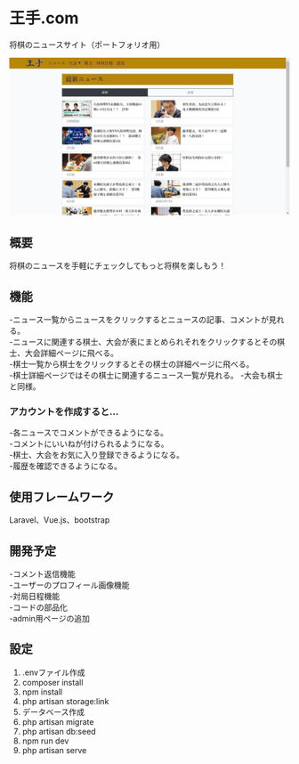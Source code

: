 # 王手.com

将棋のニュースサイト（ポートフォリオ用）

![サイトの画像](./readme_image.jpg)

## 概要

将棋のニュースを手軽にチェックしてもっと将棋を楽しもう！

## 機能

-ニュース一覧からニュースをクリックするとニュースの記事、コメントが見れる。<br>
-ニュースに関連する棋士、大会が表にまとめられそれをクリックするとその棋士、大会詳細ページに飛べる。<br>
-棋士一覧から棋士をクリックするとその棋士の詳細ページに飛べる。<br>
-棋士詳細ページではその棋士に関連するニュース一覧が見れる。
-大会も棋士と同様。<br>

### アカウントを作成すると...

-各ニュースでコメントができるようになる。<br>
-コメントにいいねが付けられるようになる。<br>
-棋士、大会をお気に入り登録できるようになる。<br>
-履歴を確認できるようになる。<br>

## 使用フレームワーク

Laravel、Vue.js、bootstrap

## 開発予定

-コメント返信機能<br>
-ユーザーのプロフィール画像機能<br>
-対局日程機能<br>
-コードの部品化<br>
-admin用ページの追加<br>

## 設定

1. .envファイル作成<br>
2. composer install<br>
3. npm install<br>
4. php artisan storage:link<br>
5. データベース作成<br>
6. php artisan migrate<br>
7. php artisan db:seed<br>
8. npm run dev
9. php artisan serve